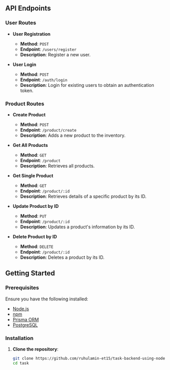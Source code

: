 ## API Endpoints

### User Routes

- **User Registration**

  - **Method**: `POST`
  - **Endpoint**: `/users/register`
  - **Description**: Register a new user.

- **User Login**
  - **Method**: `POST`
  - **Endpoint**: `/auth/login`
  - **Description**: Login for existing users to obtain an authentication token.

### Product Routes

- **Create Product**

  - **Method**: `POST`
  - **Endpoint**: `/product/create`
  - **Description**: Adds a new product to the inventory.

- **Get All Products**

  - **Method**: `GET`
  - **Endpoint**: `/product`
  - **Description**: Retrieves all products.

- **Get Single Product**

  - **Method**: `GET`
  - **Endpoint**: `/product/:id`
  - **Description**: Retrieves details of a specific product by its ID.

- **Update Product by ID**

  - **Method**: `PUT`
  - **Endpoint**: `/product/:id`
  - **Description**: Updates a product's information by its ID.

- **Delete Product by ID**
  - **Method**: `DELETE`
  - **Endpoint**: `/product/:id`
  - **Description**: Deletes a product by its ID.

## Getting Started

### Prerequisites

Ensure you have the following installed:

- [Node.js](https://nodejs.org/)
- [npm](https://www.npmjs.com/)
- [Prisma ORM](https://www.prisma.io/)
- [PostgreSQL](https://www.postgresql.org/)

### Installation

1. **Clone the repository**:
   ```bash
   git clone https://github.com/ruhulamin-et15/task-backend-using-node-prisma-postgresql
   cd task
   ```
